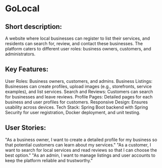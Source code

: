 # GoLocal

## Short description:
A website where local businesses can register to list their services, and residents 
can search for, review, and contact these businesses. The platform caters 
to different user roles: business owners, customers, and administrators.


## Key Features:

User Roles: Business owners, customers, and admins.
Business Listings: Businesses can create profiles, upload images (e.g., storefronts, service examples), and list services.
Search and Reviews: Customers can search for businesses and leave reviews.
Profile Pages: Detailed pages for each business and user profiles for customers.
Responsive Design: Ensures usability across devices.
Tech Stack: Spring Boot backend with Spring Security for user registration, Docker deployment, and unit testing.

## User Stories:

"As a business owner, I want to create a detailed profile for my business so that potential customers can learn about my services."
"As a customer, I want to search for local services and read reviews so that I can choose the best option."
"As an admin, I want to manage listings and user accounts to keep the platform reliable and trustworthy."

